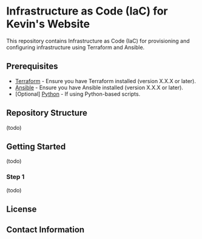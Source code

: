 # Infrastructure as Code (IaC) for Kevin's Website

This repository contains Infrastructure as Code (IaC) for provisioning and configuring infrastructure using Terraform and Ansible.

## Prerequisites

- [Terraform](https://www.terraform.io/downloads.html) - Ensure you have Terraform installed (version X.X.X or later).
- [Ansible](https://docs.ansible.com/ansible/latest/installation_guide/intro_installation.html) - Ensure you have Ansible installed (version X.X.X or later).
- [Optional] [Python](https://www.python.org/downloads/) - If using Python-based scripts.

## Repository Structure
(todo)

## Getting Started

(todo)

### Step 1 

(todo)


## License

## Contact Information